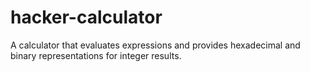 # hacker-calculator
A calculator that evaluates expressions and provides hexadecimal and binary representations for integer results.
